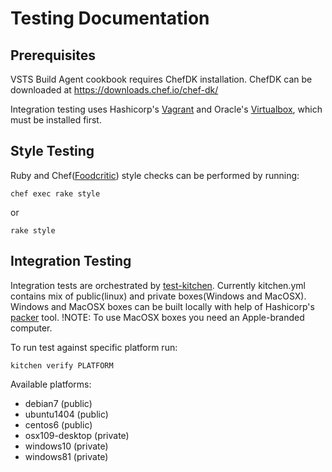 # Testing Documentation

## Prerequisites
VSTS Build Agent cookbook requires ChefDK installation. ChefDK can be downloaded at https://downloads.chef.io/chef-dk/

Integration testing uses Hashicorp's [Vagrant](https://www.vagrantup.com/downloads.html) and Oracle's [Virtualbox](https://www.virtualbox.org/wiki/Downloads), which must be installed first.

## Style Testing
Ruby and Chef([Foodcritic](http://www.foodcritic.io/)) style checks can be performed by running:
```
chef exec rake style
```
or
```
rake style
```

## Integration Testing
Integration tests are orchestrated by [test-kitchen](https://github.com/test-kitchen/test-kitchen). Currently kitchen.yml contains mix of public(linux) and private boxes(Windows and MacOSX). Windows and MacOSX boxes can be built locally with help of Hashicorp's [packer](https://www.packer.io/) tool.
!NOTE: To use MacOSX boxes you need an Apple-branded computer.

To run test against specific platform run:
```
kitchen verify PLATFORM
```

Available platforms:
* debian7 (public)
* ubuntu1404 (public)
* centos6 (public)
* osx109-desktop (private)
* windows10 (private)
* windows81 (private)
